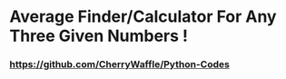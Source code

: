# Average Finder/Calculator For Any Three Given Numbers !

### https://github.com/CherryWaffle/Python-Codes